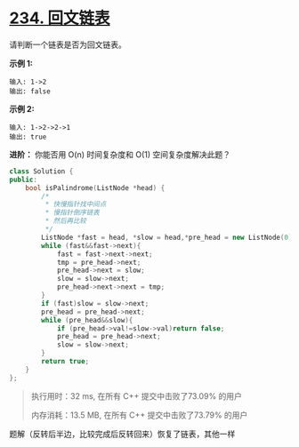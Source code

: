 # [234. 回文链表](https://leetcode-cn.com/problems/palindrome-linked-list/)

请判断一个链表是否为回文链表。

**示例 1:**

```
输入: 1->2
输出: false
```

**示例 2:**

```
输入: 1->2->2->1
输出: true
```

**进阶：**
 你能否用 O(n) 时间复杂度和 O(1) 空间复杂度解决此题？

```c++
class Solution {
public:
    bool isPalindrome(ListNode *head) {
        /*
         * 快慢指针找中间点
         * 慢指针倒序链表
         * 然后再比较
         */
        ListNode *fast = head, *slow = head,*pre_head = new ListNode(0),*tmp;
        while (fast&&fast->next){
            fast = fast->next->next;
            tmp = pre_head->next;
            pre_head->next = slow;
            slow = slow->next;
            pre_head->next->next = tmp;
        }
        if (fast)slow = slow->next;
        pre_head = pre_head->next;
        while (pre_head&&slow){
            if (pre_head->val!=slow->val)return false;
            pre_head = pre_head->next;
            slow = slow->next;
        }
        return true;
    }
};
```

> 执行用时：32 ms, 在所有 C++ 提交中击败了73.09% 的用户
>
> 内存消耗：13.5 MB, 在所有 C++ 提交中击败了73.79% 的用户

题解（反转后半边，比较完成后反转回来）恢复了链表，其他一样








